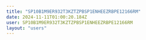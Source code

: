 ```yaml
---
title: "SP10B1M9ER932T3KZTZPBSP1ENHEEZRBPE12166RM"
date: 2024-11-11T01:00:20.184Z
user: SP10B1M9ER932T3KZTZPBSP1ENHEEZRBPE12166RM
layout: "users"
---
```

    